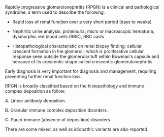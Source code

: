 Rapidly progressive glomerulonephritis (RPGN) is a clinical and pathological syndrome; a term used to describe the following:

- Rapid loss of renal function over a very short period (days to weeks)

- Nephritic urine analysis: proteinuria, micro or macroscopic hematuria, dysmorphic red blood cells (RBC), RBC casts

- Histopathological characteristic on renal biopsy finding; cellular crescent formation in the glomeruli; which is proliferative cellular response seen outside the glomerular tuft within Bowman's capsule and because of its crescentic shape called crescentic glomerulonephritis.

Early diagnosis is very important for diagnosis and management, requiring preventing further renal function loss.

RPGN is broadly classified based on the histopathology and immune complex deposition as follow:

A. Linear antibody deposition.

B. Granular immune complex deposition disorders.

C. Pauci-immune (absence of deposition) disorders.

There are some mixed, as well as idiopathic variants are also reported.
